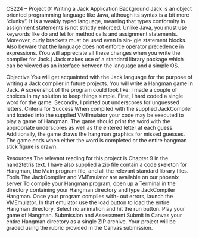CS224 – Project 0: Writing a Jack Application
Background
Jack is an object oriented programming language like Java, although its syntax is a bit more ”clunky”. It is a weakly typed language, 
meaning that types conformity in assignment statements is not strictly enforced. Unlike Java, you must use keywords like do and let for 
method calls and assignment statements. Moreover, curly brackets must be used even in sin- gle statement blocks. Also beware that the 
language does not enforce operator precedence in expressions. (You will appreciate all these changes when you write the compiler for Jack.)
Jack makes use of a standard library package which can be viewed as an interface between the language and a simple OS.

Objective
You will get acquainted with the Jack language for the purpose of writing a Jack compiler in future projects. You will write a Hangman game in Jack. 
A screenshot of the program could look like:
I made a couple of choices in my solution to keep things simple. First, I hard coded a single word for the game. 
Secondly, I printed out underscores for unguessed letters.
Criteria for Success
When compiled with the supplied JackCompiler and loaded into the supplied VMEmulator your code may be executed to play a game of Hangman. 
The game should print the word with the appropriate underscores as well as the entered letter at each guess. Additionally, the game draws the hangman 
graphics for missed guesses. The game ends when either the word is completed or the entire hangman stick figure is drawn.

 
Resources
The relevant reading for this project is Chapter 9 in the nand2tetris text. I have also supplied a zip file contain a code skeleton for Hangman, 
the Main program file, and all the relevant standard library files.
Tools
The JackCompiler and VMEmulator are available on our phoenix server
To compile your Hangman program, open up a Terminal in the directory containing your Hangman directory and type JackCompiler Hangman. 
Once your program compiles with- out errors, launch the VMEmulator. In that emulator use the load button to load the entire Hangman directory. 
Select no animation and hit the run button. Play your game of Hangman.
Submission and Assessment
Submit in Canvas your entire Hangman directory as a single ZIP archive. Your project will be graded using the rubric provided in the Canvas submission.

